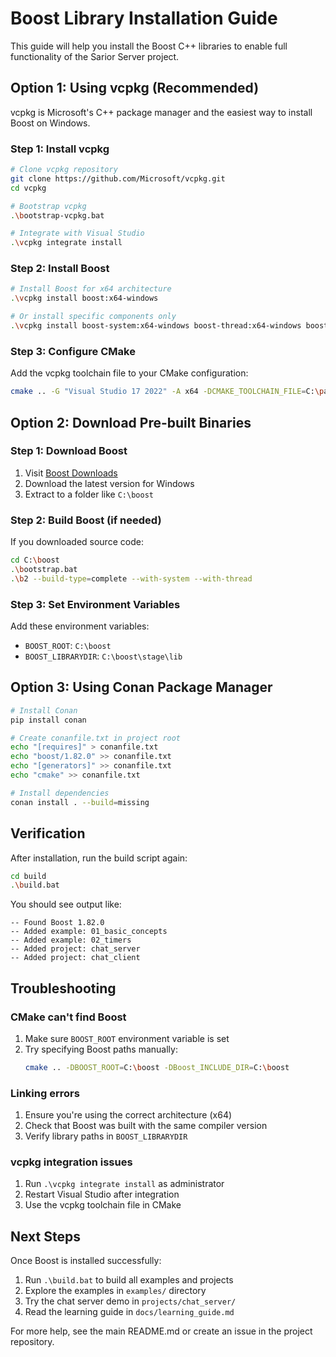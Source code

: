 # Boost Library Installation Guide

This guide will help you install the Boost C++ libraries to enable full functionality of the Sarior Server project.

## Option 1: Using vcpkg (Recommended)

vcpkg is Microsoft's C++ package manager and the easiest way to install Boost on Windows.

### Step 1: Install vcpkg

```bash
# Clone vcpkg repository
git clone https://github.com/Microsoft/vcpkg.git
cd vcpkg

# Bootstrap vcpkg
.\bootstrap-vcpkg.bat

# Integrate with Visual Studio
.\vcpkg integrate install
```

### Step 2: Install Boost

```bash
# Install Boost for x64 architecture
.\vcpkg install boost:x64-windows

# Or install specific components only
.\vcpkg install boost-system:x64-windows boost-thread:x64-windows boost-asio:x64-windows
```

### Step 3: Configure CMake

Add the vcpkg toolchain file to your CMake configuration:

```bash
cmake .. -G "Visual Studio 17 2022" -A x64 -DCMAKE_TOOLCHAIN_FILE=C:\path\to\vcpkg\scripts\buildsystems\vcpkg.cmake
```

## Option 2: Download Pre-built Binaries

### Step 1: Download Boost

1. Visit [Boost Downloads](https://www.boost.org/users/download/)
2. Download the latest version for Windows
3. Extract to a folder like `C:\boost`

### Step 2: Build Boost (if needed)

If you downloaded source code:

```bash
cd C:\boost
.\bootstrap.bat
.\b2 --build-type=complete --with-system --with-thread
```

### Step 3: Set Environment Variables

Add these environment variables:
- `BOOST_ROOT`: `C:\boost`
- `BOOST_LIBRARYDIR`: `C:\boost\stage\lib`

## Option 3: Using Conan Package Manager

```bash
# Install Conan
pip install conan

# Create conanfile.txt in project root
echo "[requires]" > conanfile.txt
echo "boost/1.82.0" >> conanfile.txt
echo "[generators]" >> conanfile.txt
echo "cmake" >> conanfile.txt

# Install dependencies
conan install . --build=missing
```

## Verification

After installation, run the build script again:

```bash
cd build
.\build.bat
```

You should see output like:
```
-- Found Boost 1.82.0
-- Added example: 01_basic_concepts
-- Added example: 02_timers
-- Added project: chat_server
-- Added project: chat_client
```

## Troubleshooting

### CMake can't find Boost

1. Make sure `BOOST_ROOT` environment variable is set
2. Try specifying Boost paths manually:
   ```bash
   cmake .. -DBOOST_ROOT=C:\boost -DBoost_INCLUDE_DIR=C:\boost
   ```

### Linking errors

1. Ensure you're using the correct architecture (x64)
2. Check that Boost was built with the same compiler version
3. Verify library paths in `BOOST_LIBRARYDIR`

### vcpkg integration issues

1. Run `.\vcpkg integrate install` as administrator
2. Restart Visual Studio after integration
3. Use the vcpkg toolchain file in CMake

## Next Steps

Once Boost is installed successfully:

1. Run `.\build.bat` to build all examples and projects
2. Explore the examples in `examples/` directory
3. Try the chat server demo in `projects/chat_server/`
4. Read the learning guide in `docs/learning_guide.md`

For more help, see the main README.md or create an issue in the project repository.